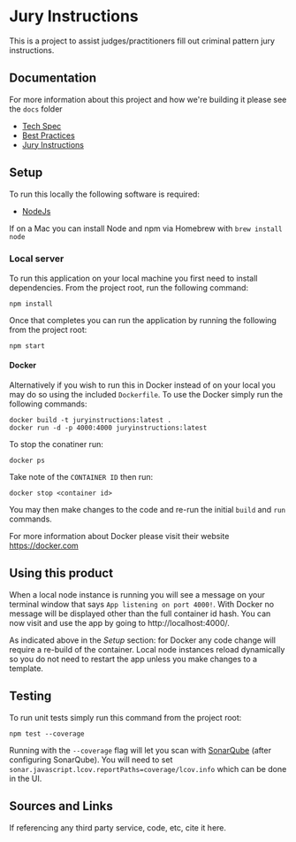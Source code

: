 # Jury Instructions
This is a project to assist judges/practitioners fill out criminal pattern jury instructions.

## Documentation
For more information about this project and how we're building it please see the `docs` folder 
* [Tech Spec](/docs/Tech_Spec.md) 
* [Best Practices](/docs/Best_Practices.md) 
* [Jury Instructions](/docs/SampleInstructions/)

## Setup
To run this locally the following software is required:
*  [NodeJs](https://nodejs.org/en/)

If on a Mac you can install Node and npm via Homebrew with `brew install node`

### Local server
To run this application on your local machine you first need to install dependencies.  From the project root, run the following command:
```shell
npm install
```

Once that completes you can run the application by running the following from the project root:
```shell
npm start
```

#### Docker
Alternatively if you wish to run this in Docker instead of on your local you may do so using the included `Dockerfile`. To use the Docker simply run the following commands:
```shell
docker build -t juryinstructions:latest .
docker run -d -p 4000:4000 juryinstructions:latest
```
To stop the conatiner run:
```shell
docker ps
```
Take note of the `CONTAINER ID` then run:
```shell
docker stop <container id>
```
You may then make changes to the code and re-run the initial `build` and `run` commands. 

For more information about Docker please visit their website https://docker.com

## Using this product
When a local node instance is running you will see a message on your terminal window that says `App listening on port 4000!`. With Docker no message will be displayed other than the full container id hash. You can now visit and use the app by going to http://localhost:4000/. 

As indicated above in the *Setup* section: for Docker any code change will require a re-build of the container. Local node instances reload dynamically so you do not need to restart the app unless you make changes to a template.

## Testing
To run unit tests simply run this command from the project root:
```
npm test --coverage
```
Running with the `--coverage` flag will let you scan with [SonarQube](/sonarqube/README.md) (after configuring SonarQube).  You will need to set `sonar.javascript.lcov.reportPaths=coverage/lcov.info` which can be done in the UI.

## Sources and Links
If referencing any third party service, code, etc, cite it here.
